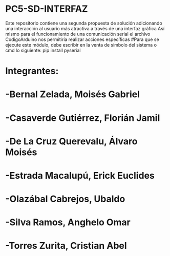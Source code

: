 # PC5-SD-INTERFAZ
Este repositorio contiene una segunda propuesta de solución adicionando una interacción al usuario más atractiva a través de una interfaz gráfica
Así mismo para el funcionamiento de una comunicación serial el archivo CodigoArduino nos permitiría realizar acciones específicas
#Para que se ejecute este módulo, debe escribir en la venta de simbolo del sistema o cmd lo siguiente: pip install pyserial

# Integrantes: 
# -Bernal Zelada, Moisés Gabriel 
# -Casaverde Gutiérrez, Florián Jamil 
# -De La Cruz Querevalu, Álvaro Moisés 
# -Estrada Macalupú, Erick Euclides 
# -Olazábal Cabrejos, Ubaldo 
# -Silva Ramos, Anghelo Omar 
# -Torres Zurita, Cristian Abel 
